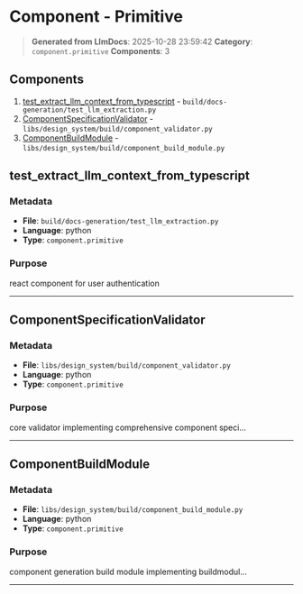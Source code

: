 # Component - Primitive

> **Generated from LlmDocs**: 2025-10-28 23:59:42
> **Category**: `component.primitive`
> **Components**: 3

## Components

1. [test_extract_llm_context_from_typescript](#test-extract-llm-context-from-typescript) - `build/docs-generation/test_llm_extraction.py`
2. [ComponentSpecificationValidator](#componentspecificationvalidator) - `libs/design_system/build/component_validator.py`
3. [ComponentBuildModule](#componentbuildmodule) - `libs/design_system/build/component_build_module.py`

## test_extract_llm_context_from_typescript

### Metadata

- **File**: `build/docs-generation/test_llm_extraction.py`
- **Language**: python
- **Type**: `component.primitive`

### Purpose

react component for user authentication

---

## ComponentSpecificationValidator

### Metadata

- **File**: `libs/design_system/build/component_validator.py`
- **Language**: python
- **Type**: `component.primitive`

### Purpose

core validator implementing comprehensive component speci...

---

## ComponentBuildModule

### Metadata

- **File**: `libs/design_system/build/component_build_module.py`
- **Language**: python
- **Type**: `component.primitive`

### Purpose

component generation build module implementing buildmodul...

---

